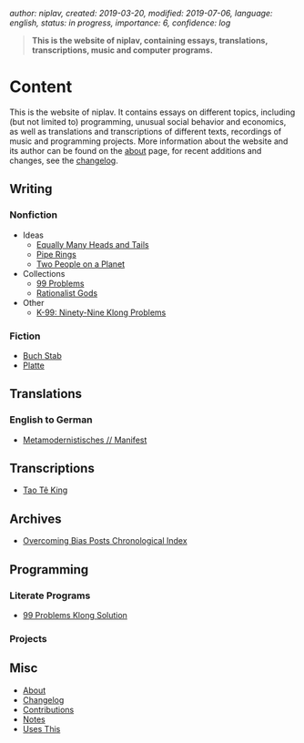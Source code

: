 *author: niplav, created: 2019-03-20, modified: 2019-07-06, language: english, status: in progress, importance: 6, confidence: log*

> __This is the website of niplav, containing essays, translations,
> transcriptions, music and computer programs.__

Content
=======

This is the website of niplav. It contains essays on different topics,
including (but not limited to) programming, unusual social behavior and
economics, as well as translations and transcriptions of different texts,
recordings of music and programming projects. More information about
the website and its author can be found on the [about](./about.md) page,
for recent additions and changes, see the [changelog](./changelog.md).

Writing
-------

### Nonfiction

* Ideas
	* [Equally Many Heads and Tails](./equally_many_heads_and_tails.md)
	* [Pipe Rings](./pipe_rings.md)
	* [Two People on a Planet](./two_people_on_a_planet.md)
* Collections
	* [99 Problems](./99_problems_collection.md)
	* [Rationalist Gods](./rationalist_gods.md)
* Other
	* [K-99: Ninety-Nine Klong Problems](./99_klong_problems.md)

### Fiction

* [Buch Stab](./buch_stab.md)
* [Platte](./platte.md)

Translations
------------

### English to German

* [Metamodernistisches // Manifest](./metamodernistisches_manifest.md)

Transcriptions
--------------

* [Tao Tê King](./tao_te_king.md)

Archives
--------

* [Overcoming Bias Posts Chronological Index](./ob_chrono.md)

Programming
-----------

### Literate Programs

* [99 Problems Klong Solution](./99_problems_klong_solution.md)

### Projects

Misc
-----

* [About](./about.md)
* [Changelog](./changelog.md)
* [Contributions](./contributions.md)
* [Notes](./notes.md)
* [Uses This](./uses_this.md)
